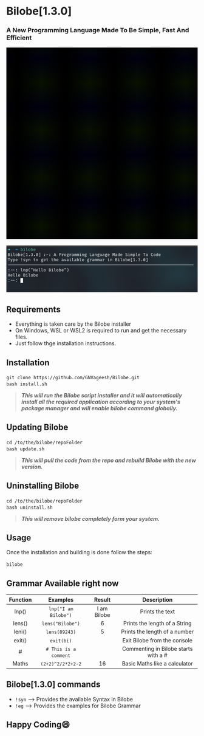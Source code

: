 # **Bilobe[1.3.0]**
### A New Programming Language Made To Be Simple, Fast And Efficient

![A GIF On Bilobe](preview/bi.gif)<br>

![A preview of Bilobe](preview/bilobeTerminal1.png)
## Requirements
 - Everything is taken care by the Bilobe installer
 - On Windows, WSL or WSL2 is required to run and get the necessary files.
 - Just follow thge installation instructions.

## Installation

`git clone https://github.com/GNVageesh/Bilobe.git` <br>
`bash install.sh`<br>

> **_This will run the Bilobe script installer and it will automatically install all the required application according to your system's package manager and will enable bilobe command globally._**

## Updating Bilobe

`cd /to/the/bilobe/repoFolder`<br>
`bash update.sh`

> **_This will pull the code from the repo and rebuild Bilobe with the new version._**

## Uninstalling Bilobe

`cd /to/the/bilobe/repoFolder`<br>
`bash uninstall.sh`

> **_This will remove bilobe completely form your system._**

## Usage

Once the installation and building is done follow the steps:

`bilobe`


## Grammar Available right now

| Function | Examples             | Result      | Description                          |
| :------: | :------------------: | :---------: | :------------------:                 |
| lnp()    | `lnp("I am Bilobe")` | I am Bilobe | Prints the text                      |
| lens()   | `lens("Bilobe")`     | 6           | Prints the length of a String        |
| leni()   | `lens(89243)`        | 5           | Prints the length of a number        |
| exit()   | `exit(bi)`           |             | Exit Bilobe from the console         |
| #        | `# This is a comment`|             | Commenting in Bilobe starts with a # |
| Maths    | `(2+2)^2/2*2+2-2`    |16           | Basic Maths like a calculator        |

 
## Bilobe[1.3.0] commands

 - `!syn` --> Provides the available Syntax in Bilobe
 - `!eg` --> Provides the examples for Bilobe Grammar


## Happy Coding😄



